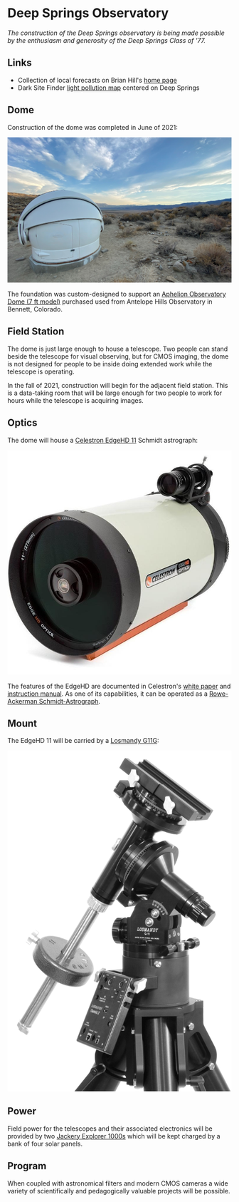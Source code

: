 # Deep Springs Observatory

*The construction of the Deep Springs observatory is being made possible by the enthusiasm and generosity of the Deep Springs Class of '77.*

## Links

* Collection of local forecasts on Brian Hill's [home page](../index.html#weather-forecasts)
* Dark Site Finder [light pollution map](https://darksitefinder.com/maps/world.html#10/37.3749/-117.9802) centered on Deep Springs

## Dome

Construction of the dome was completed in June of 2021:

![Completed Dome](./photos/CompletedDome.jpeg)

The foundation was custom-designed to support an [Aphelion Observatory Dome (7 ft model)](https://www.apheliondomes.com/products.html) purchased used from Antelope Hills Observatory in Bennett, Colorado.

## Field Station

The dome is just large enough to house a telescope. Two people can stand beside the telescope for visual observing, but for CMOS imaging, the dome is not designed for people to be inside doing extended work while the telescope is operating.

In the fall of 2021, construction will begin for the adjacent field station. This is a data-taking room that will be large enough for two people to work for hours while the telescope is acquiring images.

## Optics

The dome will house a [Celestron EdgeHD 11](https://www.celestron.com/products/edgehd-11-optical-tube-assembly-cge-dovetail) Schmidt astrograph:

![Celestron EdgeHD 11](./photos/CelestronEdgeHD11.jpg)

The features of the EdgeHD are documented in Celestron's [white paper](./resources/CelestronEdgeHDWhitePaper.pdf) and [instruction manual](./resources/CelestronEdgeHDInstructionManual.pdf). As one of its capabilities, it can be operated as a [Rowe-Ackerman Schmidt-Astrograph](./resources/RASAWhitePaper.pdf).

## Mount

The EdgeHD 11 will be carried by a [Losmandy G11G](http://www.losmandy.com/g-11.html):

![Losmandy G11G](./photos/LosmandyG11G.jpg)

## Power

Field power for the telescopes and their associated electronics will be provided by two [Jackery Explorer 1000s](https://www.jackery.com/products/explorer-1000-portable-power-station) which will be kept charged by a bank of four solar panels. 

## Program

When coupled with astronomical filters and modern CMOS cameras a wide variety of scientifically and pedagogically valuable projects will be possible.
